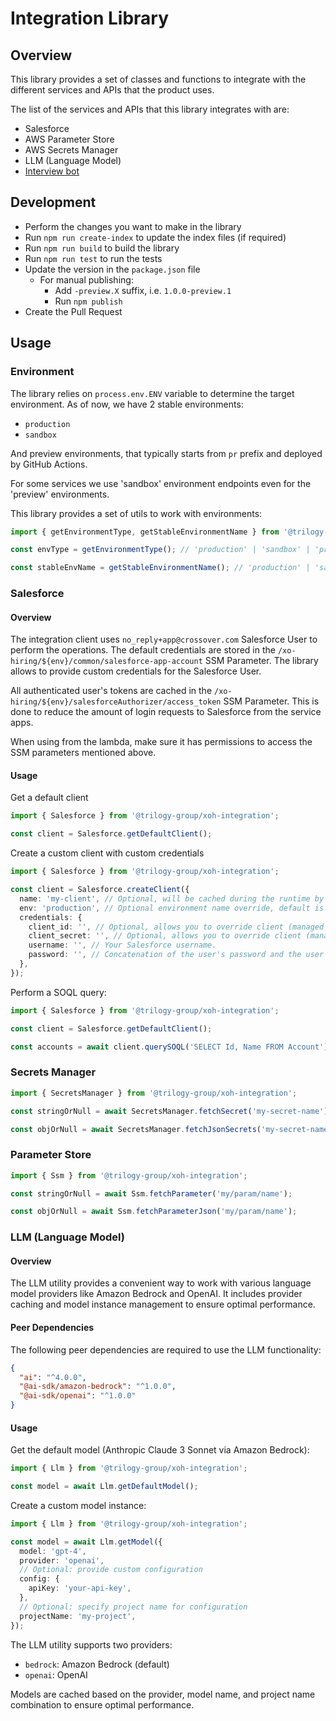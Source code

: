 # Integration Library

## Overview

This library provides a set of classes and functions to integrate with the different services and APIs that the product uses.

The list of the services and APIs that this library integrates with are:

- Salesforce
- AWS Parameter Store
- AWS Secrets Manager
- LLM (Language Model)
- [Interview bot](../../interview-bot/)

## Development

- Perform the changes you want to make in the library
- Run `npm run create-index` to update the index files (if required)
- Run `npm run build` to build the library
- Run `npm run test` to run the tests
- Update the version in the `package.json` file
  - For manual publishing:
    - Add `-preview.X` suffix, i.e. `1.0.0-preview.1`
    - Run `npm publish`
- Create the Pull Request

## Usage

### Environment

The library relies on `process.env.ENV` variable to determine the target environment.
As of now, we have 2 stable environments:

- `production`
- `sandbox`

And preview environments, that typically starts from `pr` prefix and deployed by GitHub Actions.

For some services we use 'sandbox' environment endpoints even for the 'preview' environments.

This library provides a set of utils to work with environments:

```typescript
import { getEnvironmentType, getStableEnvironmentName } from '@trilogy-group/xoh-integration';

const envType = getEnvironmentType(); // 'production' | 'sandbox' | 'preview', 'preview' is default

const stableEnvName = getStableEnvironmentName(); // 'production' | 'sandbox', default is 'sandbox'
```

### Salesforce

#### Overview

The integration client uses `no_reply+app@crossover.com` Salesforce User to perform the operations.
The default credentials are stored in the `/xo-hiring/${env}/common/salesforce-app-account` SSM Parameter.
The library allows to provide custom credentials for the Salesforce User.

All authenticated user's tokens are cached in the `/xo-hiring/${env}/salesforceAuthorizer/access_token` SSM Parameter.
This is done to reduce the amount of login requests to Salesforce from the service apps.

When using from the lambda, make sure it has permissions to access the SSM parameters mentioned above.

#### Usage

Get a default client

```typescript
import { Salesforce } from '@trilogy-group/xoh-integration';

const client = Salesforce.getDefaultClient();
```

Create a custom client with custom credentials

```typescript
import { Salesforce } from '@trilogy-group/xoh-integration';

const client = Salesforce.createClient({
  name: 'my-client', // Optional, will be cached during the runtime by this name (otherwise will cached as default)
  env: 'production', // Optional environment name override, default is determine based on the ENV variable.
  credentials: {
    client_id: '', // Optional, allows you to override client (managed app)
    client_secret: '', // Optional, allows you to override client (managed app)
    username: '', // Your Salesforce username.
    password: '', // Concatenation of the user's password and the user's security token.
  },
});
```

Perform a SOQL query:

```typescript
import { Salesforce } from '@trilogy-group/xoh-integration';

const client = Salesforce.getDefaultClient();

const accounts = await client.querySOQL('SELECT Id, Name FROM Account'); // Array of Account objects
```

### Secrets Manager

```typescript
import { SecretsManager } from '@trilogy-group/xoh-integration';

const stringOrNull = await SecretsManager.fetchSecret('my-secret-name');

const objOrNull = await SecretsManager.fetchJsonSecrets('my-secret-name');
```

### Parameter Store

```typescript
import { Ssm } from '@trilogy-group/xoh-integration';

const stringOrNull = await Ssm.fetchParameter('my/param/name');

const objOrNull = await Ssm.fetchParameterJson('my/param/name');
```

### LLM (Language Model)

#### Overview

The LLM utility provides a convenient way to work with various language model providers like Amazon Bedrock and OpenAI. It includes provider caching and model instance management to ensure optimal performance.

#### Peer Dependencies

The following peer dependencies are required to use the LLM functionality:

```json
{
  "ai": "^4.0.0",
  "@ai-sdk/amazon-bedrock": "^1.0.0",
  "@ai-sdk/openai": "^1.0.0"
}
```

#### Usage

Get the default model (Anthropic Claude 3 Sonnet via Amazon Bedrock):

```typescript
import { Llm } from '@trilogy-group/xoh-integration';

const model = await Llm.getDefaultModel();
```

Create a custom model instance:

```typescript
import { Llm } from '@trilogy-group/xoh-integration';

const model = await Llm.getModel({
  model: 'gpt-4',
  provider: 'openai',
  // Optional: provide custom configuration
  config: {
    apiKey: 'your-api-key',
  },
  // Optional: specify project name for configuration
  projectName: 'my-project',
});
```

The LLM utility supports two providers:

- `bedrock`: Amazon Bedrock (default)
- `openai`: OpenAI

Models are cached based on the provider, model name, and project name combination to ensure optimal performance.
